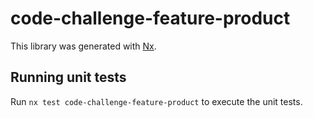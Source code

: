 # code-challenge-feature-product

This library was generated with [Nx](https://nx.dev).

## Running unit tests

Run `nx test code-challenge-feature-product` to execute the unit tests.
